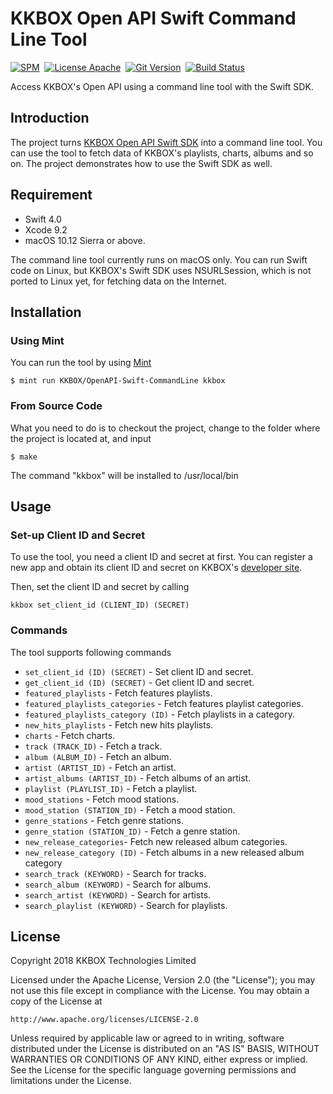 # KKBOX Open API Swift Command Line Tool


[![SPM](https://img.shields.io/badge/spm-compatible-brightgreen.svg?style=flat)](https://swift.org/package-manager)&nbsp;
[![License Apache](https://img.shields.io/badge/license-Apache-green.svg?style=flat)](https://raw.githubusercontent.com/KKBOX/OpenAPI-Swift/master/LICENSE)&nbsp;
[![Git Version](https://img.shields.io/github/release/KKBOX/OpenAPI-Swift-CommandLine.svg)](https://github.com/KKBOX/OpenAPI-Swift-CommandLine/releases)&nbsp;
[![Build Status](https://travis-ci.org/KKBOX/OpenAPI-Swift-CommandLine.svg?branch=master)](https://travis-ci.org/KKBOX/OpenAPI-Swift-CommandLine)

Access KKBOX's Open API using a command line tool with the Swift SDK.

## Introduction

The project turns [KKBOX Open API Swift SDK](https://github.com/KKBOX/OpenAPI-Swift) into a command line tool. You can use the tool to fetch data of KKBOX's playlists, charts, albums and so on. The project demonstrates how to use the Swift SDK as well.

## Requirement

- Swift 4.0
- Xcode 9.2
- macOS 10.12 Sierra or above.

The command line tool currently runs on macOS only. You can run Swift code on Linux, but KKBOX's Swift SDK uses NSURLSession, which is not ported to Linux yet, for fetching data on the Internet.

## Installation

### Using Mint

You can run the tool by using [Mint](https://github.com/yonaskolb/mint)

    $ mint run KKBOX/OpenAPI-Swift-CommandLine kkbox

### From Source Code

What you need to do is to checkout the project, change to the folder where the project is located at, and input

    $ make

The command "kkbox" will be installed to /usr/local/bin

## Usage

### Set-up Client ID and Secret

To use the tool, you need a client ID and secret at first. You can register a new app and obtain its client ID and secret on KKBOX's [developer site](https://developer.kkbox.com).

Then, set the client ID and secret by calling

    kkbox set_client_id (CLIENT_ID) (SECRET)

### Commands

The tool supports following commands

- `set_client_id (ID) (SECRET)` - Set client ID and secret.
- `get_client_id (ID) (SECRET)` - Get client ID and secret.
- `featured_playlists` - Fetch features playlists.
- `featured_playlists_categories` - Fetch features playlist categories.
- `featured_playlists_category (ID)` - Fetch playlists in a category.
- `new_hits_playlists` - Fetch new hits playlists.
- `charts` - Fetch charts.
- `track (TRACK_ID)` - Fetch a track.
- `album (ALBUM_ID)` - Fetch an album.
- `artist (ARTIST_ID)` - Fetch an artist.
- `artist_albums (ARTIST_ID)` - Fetch albums of an artist.
- `playlist (PLAYLIST_ID)` - Fetch a playlist.
- `mood_stations` - Fetch mood stations.
- `mood_station (STATION_ID)` - Fetch a mood station.
- `genre_stations` - Fetch genre stations.
- `genre_station (STATION_ID)` - Fetch a genre station.
- `new_release_categories`- Fetch new released album categories.
- `new_release_category (ID)` - Fetch albums in a new released album category
- `search_track (KEYWORD)` - Search for tracks.
- `search_album (KEYWORD)` - Search for albums.
- `search_artist (KEYWORD)` - Search for artists.
- `search_playlist (KEYWORD)` - Search for playlists.

## License

Copyright 2018 KKBOX Technologies Limited

   Licensed under the Apache License, Version 2.0 (the "License");
   you may not use this file except in compliance with the License.
   You may obtain a copy of the License at

    http://www.apache.org/licenses/LICENSE-2.0

   Unless required by applicable law or agreed to in writing, software
   distributed under the License is distributed on an "AS IS" BASIS,
   WITHOUT WARRANTIES OR CONDITIONS OF ANY KIND, either express or implied.
   See the License for the specific language governing permissions and
   limitations under the License.
